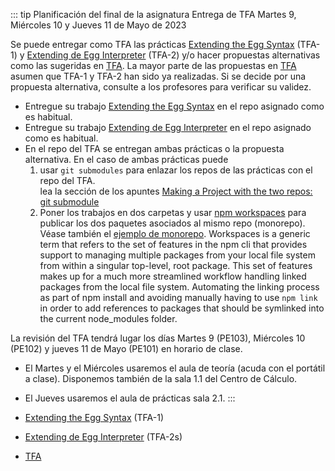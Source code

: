 ::: tip Planificación del final de la asignatura
Entrega de TFA Martes 9, Miércoles 10 y Jueves 11 de Mayo de 2023

Se puede entregar como TFA las prácticas [Extending the Egg Syntax](/practicas/egg-oop-parser.html) (TFA-1)
y [Extending de Egg Interpreter](/practicas/extended-egg-interpreter.html) (TFA-2) y/o hacer propuestas alternativas como las sugeridas en 
[TFA](/practicas/tfa.html). La mayor parte de las propuestas en [TFA](/practicas/tfa.html) asumen que TFA-1 y TFA-2 han sido ya realizadas. Si se decide por una propuesta alternativa, consulte a los profesores para verificar su validez.

* Entregue su trabajo [Extending the Egg Syntax](/practicas/egg-oop-parser.html) en el repo asignado como es habitual. 
* Entregue su trabajo [Extending de Egg Interpreter](/practicas/extended-egg-interpreter.html) en el repo asignado como es habitual.
* En el repo del TFA se entregan ambas prácticas o la propuesta alternativa. En el caso de ambas prácticas puede 
  1. usar `git submodules` para enlazar los repos de las prácticas con el repo del TFA.  
lea la sección de los apuntes [Making a Project with the two repos: git submodule](/topics/introduction-to-javascript/creating-and-publishing-npm-module#making-a-project-with-the-two-repos-git-submodule) 
  1. Poner los trabajos en dos carpetas y usar [npm workspaces](https://docs.npmjs.com/cli/v7/using-npm/workspaces) para publicar los dos paquetes asociados al mismo repo (monorepo). Véase también el [ejemplo de monorepo](https://github.com/ULL-ESIT-DMSI/npm-workspaces-learning).
  Workspaces is a generic term that refers to the set of features in the npm cli that provides support to managing multiple packages from your local file system from within a singular top-level, root package. This set of features makes up for a much more streamlined workflow handling linked packages from the local file system. Automating the linking process as part of npm install and avoiding manually having to use `npm link` in order to add references to packages that should be symlinked into the current node_modules folder.

La revisión del TFA tendrá lugar los días Martes 9 (PE103), Miércoles 10 (PE102) y jueves 11 de Mayo (PE101) en horario de clase. 

* El Martes y el Miércoles usaremos el aula de teoría (acuda con el portátil a clase). Disponemos también de la sala 1.1 del Centro de Cálculo. 
* El Jueves usaremos el aula de prácticas sala 2.1.
:::


* [Extending the Egg Syntax](/practicas/egg-oop-parser.html) (TFA-1)
* [Extending de Egg Interpreter](/practicas/extended-egg-interpreter.html) (TFA-2s)
* [TFA](/practicas/tfa.html)
